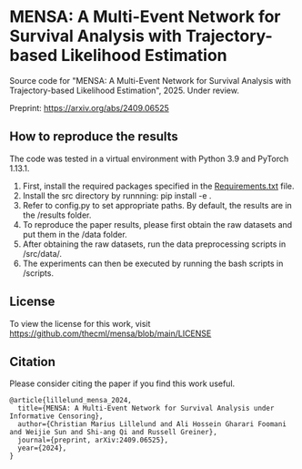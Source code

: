# MENSA: A Multi-Event Network for Survival Analysis with Trajectory-based Likelihood Estimation

Source code for "MENSA: A Multi-Event Network for Survival Analysis with Trajectory-based Likelihood Estimation", 2025. Under review.

Preprint: https://arxiv.org/abs/2409.06525

How to reproduce the results
--------
The code was tested in a virtual environment with Python 3.9 and PyTorch 1.13.1.

1. First, install the required packages specified in the [Requirements.txt](https://github.com/thecml/mensa/blob/main/requirements.txt) file.
2. Install the src directory by runnning: pip install -e .
3. Refer to config.py to set appropriate paths. By default, the results are in the /results folder.
4. To reproduce the paper results, please first obtain the raw datasets and put them in the /data folder.
5. After obtaining the raw datasets, run the data preprocessing scripts in /src/data/.
6. The experiments can then be executed by running the bash scripts in /scripts.

License
--------
To view the license for this work, visit https://github.com/thecml/mensa/blob/main/LICENSE

Citation
--------
Please consider citing the paper if you find this work useful.
 
```
@article{lillelund_mensa_2024,
  title={MENSA: A Multi-Event Network for Survival Analysis under Informative Censoring}, 
  author={Christian Marius Lillelund and Ali Hossein Gharari Foomani and Weijie Sun and Shi-ang Qi and Russell Greiner},
  journal={preprint, arXiv:2409.06525},
  year={2024},
}
```
